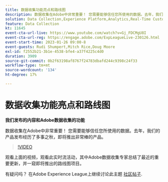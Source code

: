```yaml
---
title: 数据收集功能亮点和路线图
description: 数据收集在Adobe中非常重要！ 您需要能够信任您所使用的数据。去年，我们的产品发布经历了多事之秋，即将推出非常棒的产品。
solution: Data Collection,Experience Platform,Analytics,Real-Time Customer Data Platform,Customer Journey Analytics
feature: Data Collection
kt: 11645
event-cta-url-live: https://www.youtube.com/watch?v=Gj_FDCMgU8I
event-cta-url-reg: https://engage.adobe.com/ExpLeagueLive-230126.html
event-start-time: 2023-01-26 09:00-8
event-guests: Rudi Shumpert,Mitch Rice,Doug Moore
exl-id: f2552b21-3b1e-4538-bfe4-a37f4225c4d0
duration: 3909
source-git-commit: 0b2f63198af8767f24783dbafd244c9398c24f33
workflow-type: tm+mt
source-wordcount: '134'
ht-degree: 17%

---
```


# 数据收集功能亮点和路线图

**我们发布的内容和Adobe数据收集的功能**

数据收集在Adobe中非常重要！ 您需要能够信任您所使用的数据。去年，我们的产品发布经历了多事之秋，即将推出非常棒的产品。

>[!VIDEO](https://video.tv.adobe.com/v/3412963/?quality=12&learn=on)

观看上面的视频，观看此实时流活动，其中Adobe数据收集专家总结了最近的重要更新，并一窥即将推出的路线图项目。

有疑问吗？ 在Adobe Experience League上继续讨论此主题 [社区帖子](https://experienceleaguecommunities.adobe.com/t5/adobe-experience-platform-launch/experience-league-live-post-session-discussion-data-collection/m-p/569923#M316).


